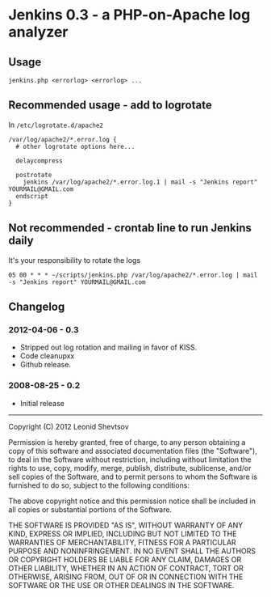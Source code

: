 # Jenkins 0.3 - a PHP-on-Apache log analyzer


## Usage

    jenkins.php <errorlog> <errorlog> ...

## Recommended usage - add to logrotate

In `/etc/logrotate.d/apache2`

    /var/log/apache2/*.error.log {
      # other logrotate options here...

      delaycompress

      postrotate
        jenkins /var/log/apache2/*.error.log.1 | mail -s "Jenkins report" YOURMAIL@GMAIL.com
      endscript
    }

## Not recommended - crontab line to run Jenkins daily

It's your responsibility to rotate the logs

    05 00 * * * ~/scripts/jenkins.php /var/log/apache2/*.error.log | mail -s "Jenkins report" YOURMAIL@GMAIL.com

## Changelog

### 2012-04-06 - 0.3

* Stripped out log rotation and mailing in favor of KISS.
* Code cleanupxx
* Github release.

### 2008-08-25 - 0.2

* Initial release


* * *

Copyright (C) 2012 Leonid Shevtsov 

Permission is hereby granted, free of charge, to any person obtaining a copy of this software and associated documentation files (the "Software"), to deal in the Software without restriction, including without limitation the rights to use, copy, modify, merge, publish, distribute, sublicense, and/or sell copies of the Software, and to permit persons to whom the Software is furnished to do so, subject to the following conditions:

The above copyright notice and this permission notice shall be included in all copies or substantial portions of the Software.

THE SOFTWARE IS PROVIDED "AS IS", WITHOUT WARRANTY OF ANY KIND, EXPRESS OR IMPLIED, INCLUDING BUT NOT LIMITED TO THE WARRANTIES OF MERCHANTABILITY, FITNESS FOR A PARTICULAR PURPOSE AND NONINFRINGEMENT. IN NO EVENT SHALL THE AUTHORS OR COPYRIGHT HOLDERS BE LIABLE FOR ANY CLAIM, DAMAGES OR OTHER LIABILITY, WHETHER IN AN ACTION OF CONTRACT, TORT OR OTHERWISE, ARISING FROM, OUT OF OR IN CONNECTION WITH THE SOFTWARE OR THE USE OR OTHER DEALINGS IN THE SOFTWARE.
